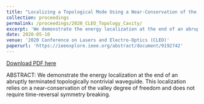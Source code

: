 ```yaml
---
title: "Localizing a Topological Mode Using a Near-Conservation of the Valley Degree of Freedom"
collection: proceedings
permalink: /proceedings/2020_CLEO_Topology_Cavity/
excerpt: 'We demonstrate the energy localization at the end of an abruptly terminated topologically nontrivial waveguide.'
date: 2020-05-10
venue: '2020 Conference on Lasers and Electro-Optics (CLEO)'
paperurl: 'https://ieeexplore.ieee.org/abstract/document/9192742'
---
```


[Download PDF here](http://fengyuliu.com/files/2020_CLEO_Topology_Cavity.pdf)

ABSTRACT: 
We demonstrate the energy localization at the end of an abruptly terminated topologically nontrivial waveguide. This localization relies on a near-conservation of the valley degree of freedom and does not require time-reversal symmetry breaking.
